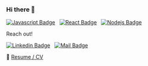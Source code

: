 ### Hi there 👋  


[![Javascript Badge](https://img.shields.io/badge/-Javascript-F0DB4F?style=for-the-badge&labelColor=black&logo=javascript&logoColor=F0DB4F)](#) 
&nbsp;&nbsp;[![React Badge](https://img.shields.io/badge/-React-61DBFB?style=for-the-badge&labelColor=black&logo=react&logoColor=61DBFB)](#)
&nbsp;&nbsp;[![Nodejs Badge](https://img.shields.io/badge/-Nodejs-3C873A?style=for-the-badge&labelColor=black&logo=node.js&logoColor=3C873A)](#)


Reach out! 

[![Linkedin Badge](https://img.shields.io/badge/-Nevena-0e76a8?style=flat&labelColor=0e76a8&logo=linkedin&logoColor=white)](https://www.linkedin.com/in/nevena-milivojevic01234/)&nbsp;&nbsp;&nbsp;[![Mail Badge](https://img.shields.io/badge/-NevMilivojevic-c0392b?style=flat&labelColor=c0392b&logo=gmail&logoColor=white)](mailto:nevmilivojevic@gmail)     

:paperclip: [Resume / CV](https://nmilivojevic.netlify.app/Resume.pdf)




<!-- [![React Badge](https://img.shields.io/badge/-React-61DBFB?style=for-the-badge&labelColor=black&logo=react&logoColor=61DBFB)](#) [![Javascript Badge](https://img.shields.io/badge/-Javascript-F0DB4F?style=for-the-badge&labelColor=black&logo=javascript&logoColor=F0DB4F)](#) [![Typescript Badge](https://img.shields.io/badge/-Typescript-007acc?style=for-the-badge&labelColor=black&logo=typescript&logoColor=007acc)](#) [![Nodejs Badge](https://img.shields.io/badge/-Nodejs-3C873A?style=for-the-badge&labelColor=black&logo=node.js&logoColor=3C873A)](#) [![GraphQL Badge](https://img.shields.io/badge/-GraphQl-e535ab?style=for-the-badge&labelColor=black&logo=node.js&logoColor=e535ab)](#) -->
